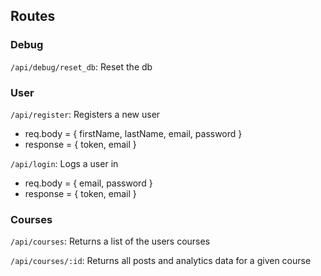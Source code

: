 ## Routes

### Debug

`/api/debug/reset_db`: Reset the db

### User

`/api/register`: Registers a new user

- req.body = { firstName, lastName, email, password }
- response = { token, email }

`/api/login`: Logs a user in

- req.body = { email, password }
- response = { token, email }

### Courses

`/api/courses`: Returns a list of the users courses

`/api/courses/:id`: Returns all posts and analytics data for a given course
